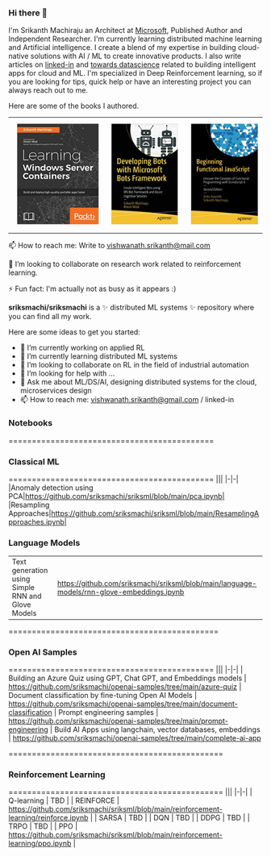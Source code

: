 ### Hi there 👋

I'm Srikanth Machiraju an Architect at [Microsoft](https://www.microsoft.com/en-in), Published Author and Independent Researcher. I'm currently learning distributed machine learning and Artificial intelligence. I create a blend of my expertise in building cloud-native solutions with AI / ML to create innovative products. I also write articles on [linked-in](https://www.linkedin.com/in/vishsrik/) and [towards datascience](https://medium.com/@vishwanath.srikanth) related to building intelligent apps for cloud and ML. I'm specialized in Deep Reinforcement learning, so if you are looking for tips, quick help or have an interesting project you can always reach out to me.    

Here are some of the books I authored.

||||
|-|-|-|
|<img src="images/1.jpg" style="height:200px;padding:10px">|<img src="images/2.jpg" style="height:200px;padding:10px">|<img src="images/3.jpg" style="height:200px;padding:10px">|

📫 How to reach me:
Write to vishwanath.srikanth@mail.com

👯 I’m looking to collaborate on research work related to reinforcement learning.

⚡ Fun fact:
I'm actually not as busy as it appears :)

**sriksmachi/sriksmachi** is a ✨ distributed ML systems ✨ repository where you can find all my work.

Here are some ideas to get you started:

- 🔭 I’m currently working on applied RL
- 🌱 I’m currently learning distributed ML systems
- 👯 I’m looking to collaborate on RL in the field of industrial automation
- 🤔 I’m looking for help with ...
- 💬 Ask me about ML/DS/AI, designing distributed systems for the cloud, microservices design 
- 📫 How to reach me: vishwanath.srikanth@gmail.com / linked-in

### Notebooks
============================================
### Classical ML
============================================
|||
|-|-|
|Anomaly detection using PCA|https://github.com/sriksmachi/sriksml/blob/main/pca.ipynb|
|Resampling Approaches|https://github.com/sriksmachi/sriksml/blob/main/ResamplingApproaches.ipynb|

### Language Models
|||
|-|-|
|Text generation using Simple RNN and Glove Models|https://github.com/sriksmachi/sriksml/blob/main/language-models/rnn-glove-embeddings.ipynb|

=============================================
### Open AI Samples
============================================
|||
|-|-|
| Building an Azure Quiz using GPT, Chat GPT, and Embeddings models | https://github.com/sriksmachi/openai-samples/tree/main/azure-quiz
| Document classification by fine-tuning Open AI Models | https://github.com/sriksmachi/openai-samples/tree/main/document-classification
| Prompt engineering samples | https://github.com/sriksmachi/openai-samples/tree/main/prompt-engineering
| Build AI Apps using langchain, vector databases, embeddings | https://github.com/sriksmachi/openai-samples/tree/main/complete-ai-app

==============================================
### Reinforcement Learning
==============================================
|||
|-|-|
| Q-learning | TBD |
| REINFORCE | https://github.com/sriksmachi/sriksml/blob/main/reinforcement-learning/reinforce.ipynb |
| SARSA | TBD |
| DQN | TBD |
| DDPG | TBD |
| TRPO | TBD |
| PPO | https://github.com/sriksmachi/sriksml/blob/main/reinforcement-learning/ppo.ipynb |
